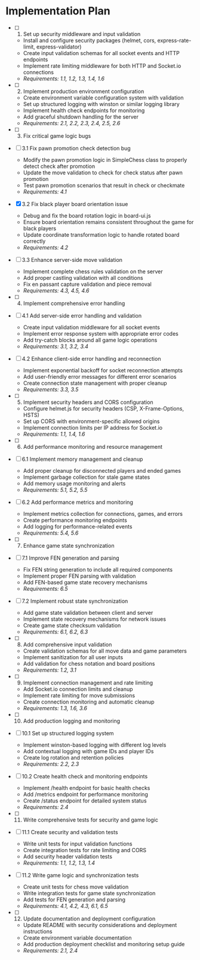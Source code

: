 # Implementation Plan

- [ ] 1. Set up security middleware and input validation
  - Install and configure security packages (helmet, cors, express-rate-limit, express-validator)
  - Create input validation schemas for all socket events and HTTP endpoints
  - Implement rate limiting middleware for both HTTP and Socket.io connections
  - _Requirements: 1.1, 1.2, 1.3, 1.4, 1.6_

- [ ] 2. Implement production environment configuration
  - Create environment variable configuration system with validation
  - Set up structured logging with winston or similar logging library
  - Implement health check endpoints for monitoring
  - Add graceful shutdown handling for the server
  - _Requirements: 2.1, 2.2, 2.3, 2.4, 2.5, 2.6_

- [ ] 3. Fix critical game logic bugs
- [ ] 3.1 Fix pawn promotion check detection bug
  - Modify the pawn promotion logic in SimpleChess class to properly detect check after promotion
  - Update the move validation to check for check status after pawn promotion
  - Test pawn promotion scenarios that result in check or checkmate
  - _Requirements: 4.1_

- [x] 3.2 Fix black player board orientation issue





  - Debug and fix the board rotation logic in board-ui.js
  - Ensure board orientation remains consistent throughout the game for black players
  - Update coordinate transformation logic to handle rotated board correctly
  - _Requirements: 4.2_

- [ ] 3.3 Enhance server-side move validation
  - Implement complete chess rules validation on the server
  - Add proper castling validation with all conditions
  - Fix en passant capture validation and piece removal
  - _Requirements: 4.3, 4.5, 4.6_

- [ ] 4. Implement comprehensive error handling
- [ ] 4.1 Add server-side error handling and validation
  - Create input validation middleware for all socket events
  - Implement error response system with appropriate error codes
  - Add try-catch blocks around all game logic operations
  - _Requirements: 3.1, 3.2, 3.4_

- [ ] 4.2 Enhance client-side error handling and reconnection
  - Implement exponential backoff for socket reconnection attempts
  - Add user-friendly error messages for different error scenarios
  - Create connection state management with proper cleanup
  - _Requirements: 3.3, 3.5_

- [ ] 5. Implement security headers and CORS configuration
  - Configure helmet.js for security headers (CSP, X-Frame-Options, HSTS)
  - Set up CORS with environment-specific allowed origins
  - Implement connection limits per IP address for Socket.io
  - _Requirements: 1.1, 1.4, 1.6_

- [ ] 6. Add performance monitoring and resource management
- [ ] 6.1 Implement memory management and cleanup
  - Add proper cleanup for disconnected players and ended games
  - Implement garbage collection for stale game states
  - Add memory usage monitoring and alerts
  - _Requirements: 5.1, 5.2, 5.5_

- [ ] 6.2 Add performance metrics and monitoring
  - Implement metrics collection for connections, games, and errors
  - Create performance monitoring endpoints
  - Add logging for performance-related events
  - _Requirements: 5.4, 5.6_

- [ ] 7. Enhance game state synchronization
- [ ] 7.1 Improve FEN generation and parsing
  - Fix FEN string generation to include all required components
  - Implement proper FEN parsing with validation
  - Add FEN-based game state recovery mechanisms
  - _Requirements: 6.5_

- [ ] 7.2 Implement robust state synchronization
  - Add game state validation between client and server
  - Implement state recovery mechanisms for network issues
  - Create game state checksum validation
  - _Requirements: 6.1, 6.2, 6.3_

- [ ] 8. Add comprehensive input validation
  - Create validation schemas for all move data and game parameters
  - Implement sanitization for all user inputs
  - Add validation for chess notation and board positions
  - _Requirements: 1.2, 3.1_

- [ ] 9. Implement connection management and rate limiting
  - Add Socket.io connection limits and cleanup
  - Implement rate limiting for move submissions
  - Create connection monitoring and automatic cleanup
  - _Requirements: 1.3, 1.6, 3.6_

- [ ] 10. Add production logging and monitoring
- [ ] 10.1 Set up structured logging system
  - Implement winston-based logging with different log levels
  - Add contextual logging with game IDs and player IDs
  - Create log rotation and retention policies
  - _Requirements: 2.2, 2.3_

- [ ] 10.2 Create health check and monitoring endpoints
  - Implement /health endpoint for basic health checks
  - Add /metrics endpoint for performance monitoring
  - Create /status endpoint for detailed system status
  - _Requirements: 2.4_

- [ ] 11. Write comprehensive tests for security and game logic
- [ ] 11.1 Create security and validation tests
  - Write unit tests for input validation functions
  - Create integration tests for rate limiting and CORS
  - Add security header validation tests
  - _Requirements: 1.1, 1.2, 1.3, 1.4_

- [ ] 11.2 Write game logic and synchronization tests
  - Create unit tests for chess move validation
  - Write integration tests for game state synchronization
  - Add tests for FEN generation and parsing
  - _Requirements: 4.1, 4.2, 4.3, 6.1, 6.5_

- [ ] 12. Update documentation and deployment configuration
  - Update README with security considerations and deployment instructions
  - Create environment variable documentation
  - Add production deployment checklist and monitoring setup guide
  - _Requirements: 2.1, 2.4_